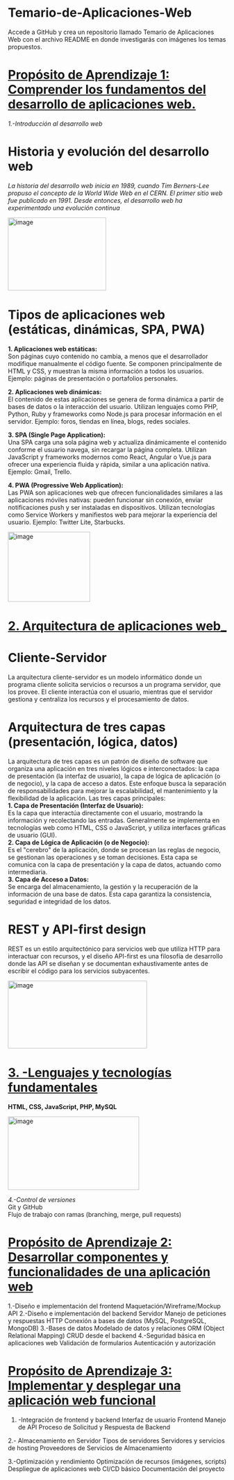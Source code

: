 # Temario-de-Aplicaciones-Web
Accede a GitHub y crea un repositorio llamado Temario de Aplicaciones Web con el archivo README en donde investigarás con imágenes los temas propuestos.


# <ins> Propósito de Aprendizaje 1: Comprender los fundamentos del desarrollo de aplicaciones web.  
_1.-Introducción al desarrollo web_  
# Historia y evolución del desarrollo web  
_La historia del desarrollo web inicia en 1989, cuando Tim Berners-Lee propuso el concepto de la World Wide Web en el CERN. El primer sitio web fue publicado en 1991. Desde entonces, el desarrollo web ha experimentado una evolución continua_  

<img width="226" height="168" alt="image" src="https://github.com/user-attachments/assets/39eb71ad-f97a-47d8-a649-bbd6e3f98a47" />  

# Tipos de aplicaciones web (estáticas, dinámicas, SPA, PWA)  
__1. Aplicaciones web estáticas:__  
Son páginas cuyo contenido no cambia, a menos que el desarrollador modifique manualmente el código fuente. Se componen principalmente de HTML y CSS, y muestran la misma información a todos los usuarios. Ejemplo: páginas de presentación o portafolios personales.

__2. Aplicaciones web dinámicas:__  
El contenido de estas aplicaciones se genera de forma dinámica a partir de bases de datos o la interacción del usuario. Utilizan lenguajes como PHP, Python, Ruby y frameworks como Node.js para procesar información en el servidor. Ejemplo: foros, tiendas en línea, blogs, redes sociales.

__3. SPA (Single Page Application):__  
Una SPA carga una sola página web y actualiza dinámicamente el contenido conforme el usuario navega, sin recargar la página completa. Utilizan JavaScript y frameworks modernos como React, Angular o Vue.js para ofrecer una experiencia fluida y rápida, similar a una aplicación nativa. Ejemplo: Gmail, Trello.

__4. PWA (Progressive Web Application):__  
Las PWA son aplicaciones web que ofrecen funcionalidades similares a las aplicaciones móviles nativas: pueden funcionar sin conexión, enviar notificaciones push y ser instaladas en dispositivos. Utilizan tecnologías como Service Workers y manifiestos web para mejorar la experiencia del usuario. Ejemplo: Twitter Lite, Starbucks.  

<img width="189" height="161" alt="image" src="https://github.com/user-attachments/assets/269c59d8-d976-4583-92c0-2927024b5767" />  

# <ins>  2. Arquitectura de aplicaciones web_  
# Cliente-Servidor  
La arquitectura cliente-servidor es un modelo informático donde un programa cliente solicita servicios o recursos a un programa servidor, que los provee. El cliente interactúa con el usuario, mientras que el servidor gestiona y centraliza los recursos y el procesamiento de datos.  
# Arquitectura de tres capas (presentación, lógica, datos)  
La arquitectura de tres capas es un patrón de diseño de software que organiza una aplicación en tres niveles lógicos e interconectados: la capa de presentación (la interfaz de usuario), la capa de lógica de aplicación (o de negocio), y la capa de acceso a datos. Este enfoque busca la separación de responsabilidades para mejorar la escalabilidad, el mantenimiento y la flexibilidad de la aplicación. 
Las tres capas principales:  
__1. Capa de Presentación (Interfaz de Usuario):__  
Es la capa que interactúa directamente con el usuario, mostrando la información y recolectando las entradas. 
Generalmente se implementa en tecnologías web como HTML, CSS o JavaScript, y utiliza interfaces gráficas de usuario (GUI).  
__2. Capa de Lógica de Aplicación (o de Negocio):__  
Es el "cerebro" de la aplicación, donde se procesan las reglas de negocio, se gestionan las operaciones y se toman decisiones. 
Esta capa se comunica con la capa de presentación y la capa de datos, actuando como intermediaria.  
__3. Capa de Acceso a Datos:__  
Se encarga del almacenamiento, la gestión y la recuperación de la información de una base de datos. 
Esta capa garantiza la consistencia, seguridad e integridad de los datos.  
# REST y API-first design  
REST es un estilo arquitectónico para servicios web que utiliza HTTP para interactuar con recursos, y el diseño API-first es una filosofía de desarrollo donde las API se diseñan y se documentan exhaustivamente antes de escribir el código para los servicios subyacentes.  

<img width="320" height="156" alt="image" src="https://github.com/user-attachments/assets/c7171efc-958d-4de6-aed5-74bc2eb1b3d3" />  

# <ins> 3. -Lenguajes y tecnologías fundamentales  
__HTML, CSS, JavaScript, PHP, MySQL__   

<img width="302" height="169" alt="image" src="https://github.com/user-attachments/assets/44dc5ae0-d8bc-4fba-823b-0f56e618b294" />  

_4.-Control de versiones_  
Git y GitHub  
Flujo de trabajo con ramas (branching, merge, pull requests)  


# <ins> Propósito de Aprendizaje 2: Desarrollar componentes y funcionalidades de una aplicación web
1.-Diseño e implementación del frontend
Maquetación/Wireframe/Mockup
API
2.-Diseño e implementación del backend
Servidor
Manejo de peticiones y respuestas HTTP
Conexión a bases de datos (MySQL, PostgreSQL, MongoDB)
3.-Bases de datos
 Modelado de datos y relaciones
ORM (Object Relational Mapping)
CRUD desde el backend
4.-Seguridad básica en aplicaciones web
Validación de formularios
Autenticación y autorización 


# <ins> Propósito de Aprendizaje 3: Implementar y desplegar una aplicación web funcional
1. -Integración de frontend y backend
Interfaz de usuario Frontend
Manejo de API
Proceso de Solicitud y Respuesta de Backend

2.- Almacenamiento en Servidor
Tipos de servidores 
Servidores y servicios de hosting 
Proveedores de Servicios de Almacenamiento

3.-Optimización y rendimiento
Optimización de recursos (imágenes, scripts)
Despliegue de aplicaciones web
CI/CD básico
Documentación del proyecto
